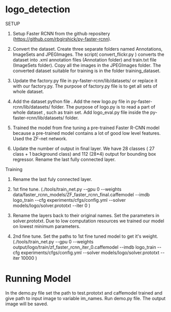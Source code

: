 # logo_detection




SETUP 

1. Setup Faster RCNN from the github repositery (https://github.com/rbgirshick/py-faster-rcnn).

2. Convert the dataset. Create three separate folders named Annotations, ImageSets and JPEGImages. The script( convert_flickr.py ) converts the dataset into .xml annotation files  (Annotation folder) and  train.txt file (ImageSets folder). Copy all the images in the JPEGImages folder. The converted dataset suitable for training is in the folder training_dataset.

3. Update the factory.py file in py-faster-rcnn/lib/datasets/ or replace it with our factory.py. The purpose of factory.py file is to get all sets of whole dataset. 

4. Add the dataset python file . Add the new logo.py file in py-faster-rcnn/lib/datasets/ folder.  The purpose of logo.py is to read a part of whole dataset , such as train set. Add logo_eval.py  file inside the  py-faster-rcnn/lib/datasets/ folder.

5. Trained the model from fine tuning a pre-trained Faster R-CNN model because a pre-trained model contains a lot of good low level features. Used the ZF-net network.

6. Update the number of output in final layer. We have 28 classes ( 27 class + 1 background class) and 112 (28*4) output for bounding box regressor.  Rename the last fully connected layer.



Training

1. Rename the last fuly connected layer.

2. 1st fine tune. (./tools/train_net.py --gpu 0 --weights data/faster_rcnn_models/ZF_faster_rcnn_final.caffemodel --imdb logo_train --cfg experiments/cfgs/config.yml --solver models/logo/solver.prototxt --iter 0 )

3. Rename the layers back to their original names. Set the parameters in solver.prototxt. Due to low computation resources we trained our model on lowest minimum parameters.

4. 2nd fine tune. Set the paths to 1st fine tuned model to get it's weight.  (./tools/train_net.py --gpu 0 --weights output/logo/train/zf_faster_rcnn_iter_0.caffemodel --imdb logo_train --cfg experiments/cfgs/config.yml --solver models/logo/solver.prototxt --iter 10000 )

# Running Model

In the demo.py file set the path to test.prototxt and caffemodel trained and give path to input image to variable im_names. Run demo.py file. The output image will be saved.
